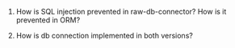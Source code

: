 1. How is SQL injection prevented in raw-db-connector? How is it prevented in ORM?

2. How is db connection implemented in both versions?

